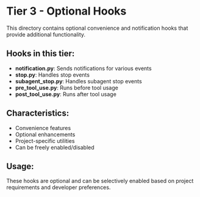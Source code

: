 # Tier 3 - Optional Hooks

This directory contains optional convenience and notification hooks that provide additional functionality.

## Hooks in this tier:

- **notification.py**: Sends notifications for various events
- **stop.py**: Handles stop events
- **subagent_stop.py**: Handles subagent stop events
- **pre_tool_use.py**: Runs before tool usage
- **post_tool_use.py**: Runs after tool usage

## Characteristics:

- Convenience features
- Optional enhancements
- Project-specific utilities
- Can be freely enabled/disabled

## Usage:

These hooks are optional and can be selectively enabled based on project requirements and developer preferences.
